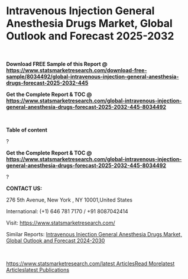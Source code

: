 <h1>Intravenous Injection General Anesthesia Drugs Market, Global Outlook and Forecast 2025-2032</h1><br/><p><strong>Download FREE Sample of this Report @ <a href="https://www.statsmarketresearch.com/download-free-sample/8034492/global-intravenous-injection-general-anesthesia-drugs-forecast-2025-2032-445">https://www.statsmarketresearch.com/download-free-sample/8034492/global-intravenous-injection-general-anesthesia-drugs-forecast-2025-2032-445</a></strong></p>
 
 
 
 <div><b>Get the Complete Report & TOC @ <a href="https://www.statsmarketresearch.com/global-intravenous-injection-general-anesthesia-drugs-forecast-2025-2032-445-8034492">https://www.statsmarketresearch.com/global-intravenous-injection-general-anesthesia-drugs-forecast-2025-2032-445-8034492</a></b></div>
 
 
 
 <p><br />
 
 <b>Table of content</b></p>
 
 
 
 <p>? </p>
 
 
 
 <div><b>Get the Complete Report & TOC @ <a href="https://www.statsmarketresearch.com/global-intravenous-injection-general-anesthesia-drugs-forecast-2025-2032-445-8034492">https://www.statsmarketresearch.com/global-intravenous-injection-general-anesthesia-drugs-forecast-2025-2032-445-8034492</a></b></div>
 
 
 
 <p>? </p>
 
 
 
 <p><b>CONTACT US:</b><br />
 
 276 5th Avenue, New York , NY 10001,United States<br />
 
 International: (+1) 646 781 7170 / +91 8087042414<br />
 
 Visit: <a href="https://www.statsmarketresearch.com/">https://www.statsmarketresearch.com/</a><br />
 
 Similar Reports: <a href="https://www.statsmarketresearch.com/global-intravenous-injection-general-anesthesia-drugs-forecast-2025-2032-445-8034492">Intravenous Injection General Anesthesia Drugs Market, Global Outlook and Forecast 2024-2030</a><br />
 
 <br />
 
 <a href="https://gyeongbokgung.com">https://www.statsmarketresearch.com/</a><a href="https://hallyeomaritime.com">latest Articles</a><a href="https://jingwansa.com">Read More</a><a href="https://nguoiviet.jp/">latest Articles</a><a href="https://www.intelmarketresearch.com/">latest Publications</a></p>